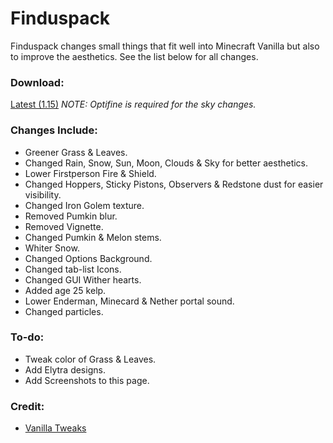 # Finduspack
Finduspack changes small things that fit well into Minecraft Vanilla but also to improve the aesthetics. See the list below for all changes.

### Download:
[Latest (1.15)]() *NOTE: Optifine is required for the sky changes.*

### Changes Include:
* Greener Grass & Leaves.
* Changed Rain, Snow, Sun, Moon, Clouds & Sky for better aesthetics.
* Lower Firstperson Fire & Shield.
* Changed Hoppers, Sticky Pistons, Observers & Redstone dust for easier visibility.
* Changed Iron Golem texture.
* Removed Pumkin blur.
* Removed Vignette.
* Changed Pumkin & Melon stems.
* Whiter Snow.
* Changed Options Background.
* Changed tab-list Icons.
* Changed GUI Wither hearts.
* Added age 25 kelp.
* Lower Enderman, Minecard & Nether portal sound.
* Changed particles.

### To-do:
* Tweak color of Grass & Leaves.
* Add Elytra designs.
* Add Screenshots to this page.

### Credit:
* [Vanilla Tweaks](https://vanillatweaks.net/) 
